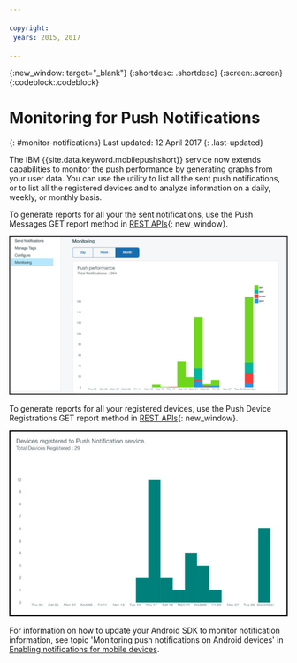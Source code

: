 ```yaml
---

copyright:
 years: 2015, 2017

---
```


{:new_window: target="_blank"}
{:shortdesc: .shortdesc}
{:screen:.screen}
{:codeblock:.codeblock}

# Monitoring for Push Notifications 
{: #monitor-notifications}
Last updated: 12 April 2017
{: .last-updated}


The IBM {{site.data.keyword.mobilepushshort}} service now extends capabilities to monitor the push performance by generating graphs from your user data. You can use the utility to list all the sent push notifications, or to list all the registered devices and to analyze information on a daily, weekly, or monthly basis.

To generate reports for all your the sent notifications, use the Push Messages GET report method in [REST APIs](https://mobile.{DomainName}/imfpush/){: new_window}. 

![Sent notifications report](images/monitoring_messages.jpg)


To generate reports for all your registered devices, use the Push Device Registrations GET report method in [REST APIs](https://mobile.{DomainName}/imfpush/){: new_window}.

![Registered devices report](images/monitoring_devices.jpg)

For information on how to update your Android SDK to monitor notification information, see topic 'Monitoring push notifications on Android devices' in [Enabling notifications for mobile devices](c_enable_push.html).


 